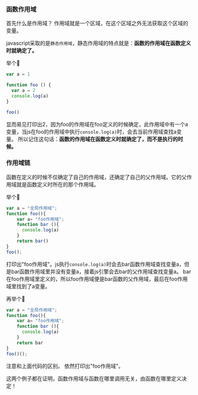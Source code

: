 ### 函数作用域
首先什么是作用域？
作用域就是一个区域，在这个区域之外无法获取这个区域的变量。

javascript采取的是`静态作用域`，静态作用域的特点就是：<b>函数的作用域在函数定义时就确定了。</b>

举个🌰
```javascript
var a = 1

function foo () {
  var a = 2
  console.log(a)
}

foo()
```
显而易见打印出2，因为foo的作用域在foo定义的时候确定，此作用域中有一个a变量，当js在foo的作用域中执行`console.log(a)`时，会去当前作用域查找a变量。
所以记住这句话：<b>函数的作用域在函数定义时就确定了，而不是执行的时候。</b>

### 作用域链

函数在定义的时候不仅确定了自己的作用域，还确定了自己的父作用域。它的父作用域就是函数定义时所在的那个作用域。

举个🌰

```javascript
var a = "全局作用域";
function foo(){
    var a= "foo作用域";
    function bar (){
      console.log(a)
    }
    return bar()
}
foo();
```

打印出"foo作用域"。js执行`console.log(a)`时会去bar函数作用域查找变量a，但是bar函数作用域里并没有变量a，接着js引擎会去bar的父作用域查找变量a。
bar在foo作用域里定义的，所以foo作用域便是bar函数的父作用域，最后在foo作用域里找到了a变量。

再举个🌰

```javascript
var a = "全局作用域";
function foo(){
    var a= "foo作用域";
    function bar (){
      console.log(a)
    }
    return bar
}
foo()();
```
注意和上面代码的区别。
依然打印出"foo作用域"。

这两个例子都在证明，函数作用域与函数在哪里调用无关，由函数在哪里定义决定！





